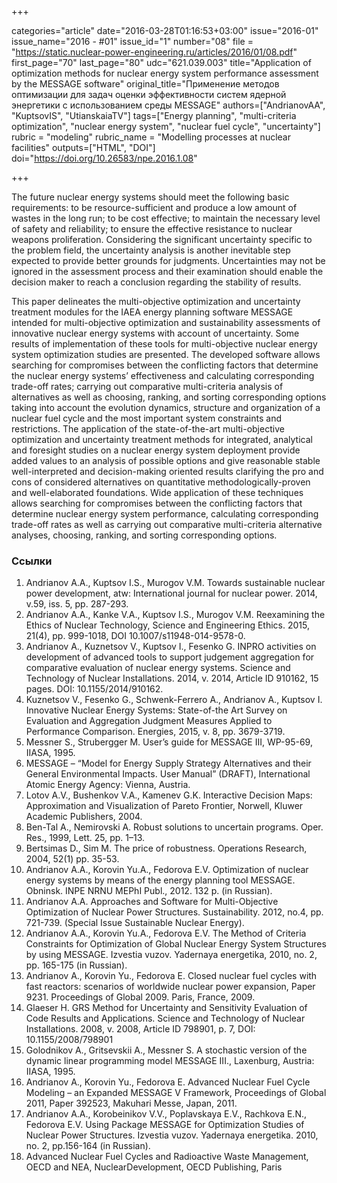 +++

categories="article"
date="2016-03-28T01:16:53+03:00"
issue="2016-01"
issue_name="2016 - #01"
issue_id="1"
number="08"
file = "https://static.nuclear-power-engineering.ru/articles/2016/01/08.pdf"
first_page="70"
last_page="80"
udc="621.039.003"
title="Application of optimization methods for nuclear energy system performance assessment by the MESSAGE software"
original_title="Применение методов оптимизации для задач оценки эффективности систем ядерной энергетики с использованием среды MESSAGE"
authors=["AndrianovAA", "KuptsovIS", "UtianskaiaTV"]
tags=["Energy planning", "multi-criteria optimization", "nuclear energy system", "nuclear fuel cycle", "uncertainty"]
rubric = "modeling"
rubric_name = "Modelling processes at nuclear facilities"
outputs=["HTML", "DOI"]
doi="https://doi.org/10.26583/npe.2016.1.08"

+++

The future nuclear energy systems should meet the following basic requirements: to be resource-sufficient and produce a low amount of wastes in the long run; to be cost effective; to maintain the necessary level of safety and reliability; to ensure the effective resistance to nuclear weapons proliferation. Considering the significant uncertainty specific to the problem field, the uncertainty analysis is another inevitable step expected to provide better grounds for judgments. Uncertainties may not be ignored in the assessment process and their examination should enable the decision maker to reach a conclusion regarding the stability of results.

This paper delineates the multi-objective optimization and uncertainty treatment modules for the IAEA energy planning software MESSAGE intended for multi-objective optimization and sustainability assessments of innovative nuclear energy systems with account of uncertainty. Some results of implementation of these tools for multi-objective nuclear energy system optimization studies are presented. The developed software allows searching for compromises between the conflicting factors that determine the nuclear energy systems’ effectiveness and calculating corresponding trade-off rates; carrying out comparative multi-criteria analysis of alternatives as well as choosing, ranking, and sorting corresponding options taking into account the evolution dynamics, structure and organization of a nuclear fuel cycle and the most important system constraints and restrictions. The application of the state-of-the-art multi-objective optimization and uncertainty treatment methods for integrated, analytical and foresight studies on a nuclear energy system deployment provide added values to an analysis of possible options and give reasonable stable well-interpreted and decision-making oriented results clarifying the pro and cons of considered alternatives on quantitative methodologically-proven and well-elaborated foundations. Wide application of these techniques allows searching for compromises between the conflicting factors that determine nuclear energy system performance, calculating corresponding trade-off rates as well as carrying out comparative multi-criteria alternative analyses, choosing, ranking, and sorting corresponding options.

### Ссылки

1. Andrianov A.A., Kuptsov I.S., Murogov V.M. Towards sustainable nuclear power development, atw: International journal for nuclear power. 2014, v.59, iss. 5, pp. 287-293.
2. Andrianov A.A., Kanke V.A., Kuptsov I.S., Murogov V.M. Reexamining the Ethics of Nuclear Technology, Science and Engineering Ethics. 2015, 21(4), pp. 999-1018, DOI 10.1007/s11948-014-9578-0.
3. Andrianov A., Kuznetsov V., Kuptsov I., Fesenko G. INPRO activities on development of advanced tools to support judgement aggregation for comparative evaluation of nuclear energy systems. Science and Technology of Nuclear Installations. 2014, v. 2014, Article ID 910162, 15 pages. DOI: 10.1155/2014/910162.
4. Kuznetsov V., Fesenko G., Schwenk-Ferrero A., Andrianov A., Kuptsov I. Innovative Nuclear Energy Systems: State-of-the Art Survey on Evaluation and Aggregation Judgment Measures Applied to Performance Comparison. Energies, 2015, v. 8, pp. 3679-3719.
5. Messner S., Strubergger M. User’s guide for MESSAGE III, WP-95-69, IIASA, 1995.
6. MESSAGE – “Model for Energy Supply Strategy Alternatives and their General Environmental Impacts. User Manual” (DRAFT), International Atomic Energy Agency: Vienna, Austria.
7. Lotov A.V., Bushenkov V.A., Kamenev G.K. Interactive Decision Maps: Approximation and Visualization of Pareto Frontier, Norwell, Kluwer Academic Publishers, 2004.
8. Ben-Tal A., Nemirovski A. Robust solutions to uncertain programs. Oper. Res., 1999, Lett. 25, pp. 1–13.
9. Bertsimas D., Sim M. The price of robustness. Operations Research, 2004, 52(1) pp. 35-53.
10. Andrianov A.A., Korovin Yu.A., Fedorova E.V. Optimization of nuclear energy systems by means of the energy planning tool MESSAGE. Obninsk. INPE NRNU MEPhI Publ., 2012. 132 p. (in Russian).
11. Andrianov A.A. Approaches and Software for Multi-Objective Optimization of Nuclear Power Structures. Sustainability. 2012, no.4, pp. 721-739. (Special Issue Sustainable Nuclear Energy).
12. Andrianov A.A., Korovin Yu.A., Fedorova E.V. The Method of Criteria Constraints for Optimization of Global Nuclear Energy System Structures by using MESSAGE. Izvestia vuzov. Yadernaya energetika, 2010, no. 2, pp. 165-175 (in Russian).
13. Andrianov A., Korovin Yu., Fedorova E. Closed nuclear fuel cycles with fast reactors: scenarios of worldwide nuclear power expansion, Paper 9231. Proceedings of Global 2009. Paris, France, 2009.
14. Glaeser H. GRS Method for Uncertainty and Sensitivity Evaluation of Code Results and Applications. Science and Technology of Nuclear Installations. 2008, v. 2008, Article ID 798901, p. 7, DOI: 10.1155/2008/798901
15. Golodnikov A., Gritsevskii A., Messner S. A stochastic version of the dynamic linear programming model MESSAGE III., Laxenburg, Austria: IIASA, 1995.
16. Andrianov A., Korovin Yu., Fedorova E. Advanced Nuclear Fuel Cycle Modeling – an Expanded MESSAGE V Framework, Proceedings of Global 2011, Paper 392523, Makuhari Messe, Japan, 2011.
17. Andrianov A.A., Korobeinikov V.V., Poplavskaya E.V., Rachkova E.N., Fedorova E.V. Using Package MESSAGE for Optimization Studies of Nuclear Power Structures. Izvestia vuzov. Yadernaya energetika. 2010, no. 2, pp.156-164 (in Russian).
18. Advanced Nuclear Fuel Cycles and Radioactive Waste Management, OECD and NEA, NuclearDevelopment, OECD Publishing, Paris